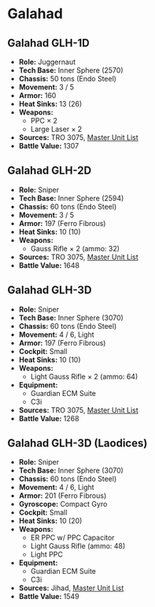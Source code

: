 # Galahad
## Galahad GLH-1D
- **Role:** Juggernaut
- **Tech Base:** Inner Sphere (2570)
- **Chassis:** 50 tons (Endo Steel)
- **Movement:** 3 / 5
- **Armor:** 160
- **Heat Sinks:** 13 (26)
- **Weapons:**
  - PPC × 2
  - Large Laser × 2
- **Sources:** TRO 3075, [Master Unit List](http://masterunitlist.info/Unit/Details/1167/galahad-glh-1d)
- **Battle Value:** 1307

## Galahad GLH-2D
- **Role:** Sniper
- **Tech Base:** Inner Sphere (2594)
- **Chassis:** 60 tons (Endo Steel)
- **Movement:** 3 / 5
- **Armor:** 197 (Ferro Fibrous)
- **Heat Sinks:** 10 (10)
- **Weapons:**
  - Gauss Rifle × 2 (ammo: 32)
- **Sources:** TRO 3075, [Master Unit List](http://masterunitlist.info/Unit/Details/1168/galahad-glh-2d)
- **Battle Value:** 1648

## Galahad GLH-3D
- **Role:** Sniper
- **Tech Base:** Inner Sphere (3070)
- **Chassis:** 60 tons (Endo Steel)
- **Movement:** 4 / 6, Light
- **Armor:** 197 (Ferro Fibrous)
- **Cockpit:** Small
- **Heat Sinks:** 10 (10)
- **Weapons:**
  - Light Gauss Rifle × 2 (ammo: 64)
- **Equipment:**
  - Guardian ECM Suite
  - C3i
- **Sources:** TRO 3075, [Master Unit List](http://masterunitlist.info/Unit/Details/1169/galahad-glh-3d)
- **Battle Value:** 1268

## Galahad GLH-3D (Laodices)
- **Role:** Sniper
- **Tech Base:** Inner Sphere (3070)
- **Chassis:** 60 tons (Endo Steel)
- **Movement:** 4 / 6, Light
- **Armor:** 201 (Ferro Fibrous)
- **Gyroscope:** Compact Gyro
- **Cockpit:** Small
- **Heat Sinks:** 10 (20)
- **Weapons:**
  - ER PPC w/ PPC Capacitor
  - Light Gauss Rifle (ammo: 48)
  - Light PPC
- **Equipment:**
  - Guardian ECM Suite
  - C3i
- **Sources:** Jihad, [Master Unit List](http://masterunitlist.info/Unit/Details/6978/galahad-glh-3d-laodices)
- **Battle Value:** 1549

